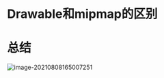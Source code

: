 # Drawable和mipmap的区别 

# 总结

![image-20210808165007251](https://cdn.jsdelivr.net/gh/FocusOn1/myImg/imgimage-20210808165007251.png)

